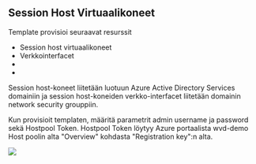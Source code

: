 <h2>Session Host Virtuaalikoneet</h2>

<p>Template provisioi seuraavat resurssit</p>
<ul>
<li>Session host virtuaalikoneet</li>
<li>Verkkointerfacet</li>
<li></li>
<li></li>
</ul>
<p>Session host-koneet liitetään luotuun Azure Active Directory Services domainiin ja session host-koneiden verkko-interfacet liitetään domainin network security grouppiin.</p> 

<p>Kun provisioit templaten, määritä parametrit admin username ja password sekä Hostpool Token. Hostpool Token löytyy Azure portaalista wvd-demo Host poolin alta "Overview" kohdasta "Registration key":n alta.</p>
<a href="https://portal.azure.com/#create/Microsoft.Template/uri/https%3A%2F%2Fraw.githubusercontent.com%2FArrowFi-Tech-Insights%2FWvdDemo%2Fmaster%2FVMs%2Ftemplate.json" target="_blank">
    <img src="https://aka.ms/deploytoazurebutton"/>